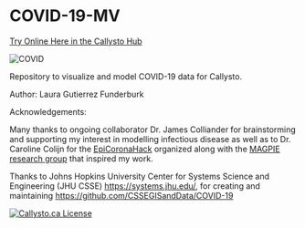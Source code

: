 # COVID-19-MV

[Try Online Here in the Callysto Hub](https://hub.callysto.ca/jupyter/hub/user-redirect/git-pull?repo=https://github.com/lgfunderburk/COVID-19-MV&branch=master&urlpath=notebooks/COVID-19-MV/COVID-19-Vis/DataVisCOVID-19.ipynb&depth=1)

![COVID](COVID-19-World.gif)

Repository to visualize and model COVID-19 data for Callysto. 

Author: Laura Gutierrez Funderburk

Acknowledgements: 

Many thanks to ongoing collaborator Dr. James Colliander for brainstorming and supporting my interest in modelling infectious disease as well as to Dr. Caroline Colijn for the [EpiCoronaHack](https://github.com/EpiCoronaHack/Hackathon2020) organized along with the [MAGPIE research group](https://www.sfu.ca/magpie/home.html) that inspired my work.

Thanks to Johns Hopkins University Center for Systems Science and Engineering (JHU CSSE) https://systems.jhu.edu/, for creating and maintaining https://github.com/CSSEGISandData/COVID-19 

[![Callysto.ca License](https://github.com/callysto/curriculum-notebooks/blob/master/callysto-notebook-banner-bottom.jpg?raw=true)](https://github.com/callysto/curriculum-notebooks/blob/master/LICENSE.md)
